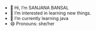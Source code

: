 - 👋 Hi, I’m SANJANA BANSAL
- 👀 I’m interested in learning new things.
- 🌱 I’m currently learning java
- 😄 Pronouns: she/her


<!---
MyselfSanjana/MyselfSanjana is a ✨ special ✨ repository because its `README.md` (this file) appears on your GitHub profile.
You can click the Preview link to take a look at your changes.
--->
